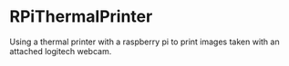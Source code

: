 # RPiThermalPrinter
Using a thermal printer with a raspberry pi to print images taken with an attached logitech webcam.
